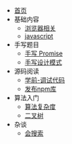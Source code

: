 * [首页](/)
* 基础内容
  * [浏览器相关](/base/browser.md)
  * [javascript](/base/javascript.md)
* 手写题目
  * [手写 Promise](/write/promise.md)
  * [手写设计模式](/write/model.md)
* 源码阅读
  * [学前-调试代码](/source-reading/01-how-to-debug.md)
  * [发布npm库](/source-reading/02-publish-npm-package.md)
* 算法入门
  * [算法复杂度](/algorithm/sffzd.md)
  * [二叉树](/algorithm/binarytree.md)
* 杂谈
  * [会搜索](/talk/search.md)